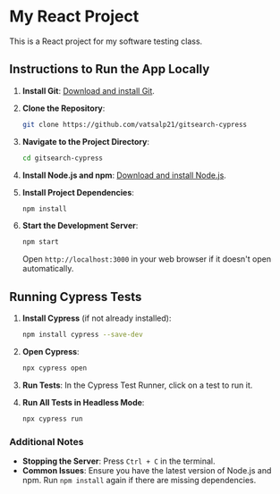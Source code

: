 # My React Project

This is a React project for my software testing class.

## Instructions to Run the App Locally

1. **Install Git**: [Download and install Git](https://git-scm.com/downloads).

2. **Clone the Repository**:

    ```sh
    git clone https://github.com/vatsalp21/gitsearch-cypress
    ```

3. **Navigate to the Project Directory**:

    ```sh
    cd gitsearch-cypress
    ```

4. **Install Node.js and npm**: [Download and install Node.js](https://nodejs.org/).

5. **Install Project Dependencies**:

    ```sh
    npm install
    ```

6. **Start the Development Server**:

    ```sh
    npm start
    ```

    Open `http://localhost:3000` in your web browser if it doesn't open automatically.

## Running Cypress Tests

1. **Install Cypress** (if not already installed):

    ```sh
    npm install cypress --save-dev
    ```

2. **Open Cypress**:

    ```sh
    npx cypress open
    ```

3. **Run Tests**: In the Cypress Test Runner, click on a test to run it.

4. **Run All Tests in Headless Mode**:

    ```sh
    npx cypress run
    ```

### Additional Notes

- **Stopping the Server**: Press `Ctrl + C` in the terminal.
- **Common Issues**: Ensure you have the latest version of Node.js and npm. Run `npm install` again if there are missing dependencies.
